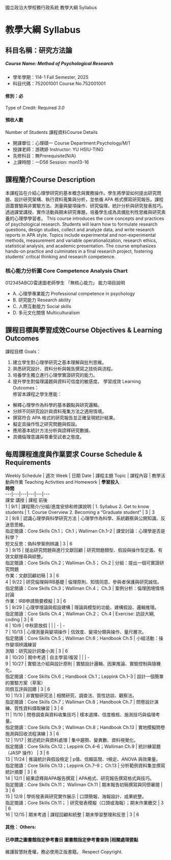 國立政治大學校務行政系統 教學大綱 Syllabus
# 教學大綱 Syllabus
##  科目名稱：研究方法論 
#####  Course Name: Method of Psychological Research
  * 學年學期：114-1 Fall Semester, 2025 
  * 科目代碼：752001001 Course No.752001001
#### 修別：必
Type of Credit: Required 
_3.0_
#### 預收人數
Number of Students
課程資料Course Details
  * 開課單位：心理碩一 Course Department:Psychology/M/1 
  * 授課老師：游琇婷 Instructor: YU HSIU-TING 
  * 先修科目：無Prerequisite(N/A)
  * 上課時間：一D56 Session: mon13-16
##  課程簡介Course Description
本課程旨在介紹心理學研究的基本概念與實務操作。學生將學習如何提出研究問題、設計研究架構、執行資料蒐集與分析，並依循 APA 格式撰寫研究報告。課程涵蓋實驗與非實驗方法、測量與變項操作、研究倫理、統計分析與研究發表技巧。透過課堂講授、實作活動與期末研究專題，培養學生成為具備批判性思維與研究素養的心理學學習者。
This course introduces the core concepts and practices of psychological research. Students will learn how to formulate research questions, design studies, collect and analyze data, and write research reports in APA style. Topics include experimental and non-experimental methods, measurement and variable operationalization, research ethics, statistical analysis, and academic presentation. The course emphasizes hands-on practice and culminates in a final research project, fostering students’ critical thinking and research competence.
###  核心能力分析圖 Core Competence Analysis Chart
012345ABCD雷達圖老師學生
「無核心能力」 
能力項目說明
  * A. 心理學專業能力 Professional competence in psychology
  * B. 研究能力 Research ability
  * C. 人際互動能力 Social skills
  * D. 多元文化關懷 Multiculturalism
##  課程目標與學習成效Course Objectives & Learning Outcomes 
課程目標 Goals：
  1. 建立學生對心理學研究之基本理解與批判思維。
  2. 熟悉研究設計、資料分析與報告撰寫之技術與流程。
  3. 培養學生獨立進行心理學實證研究的能力。
  4. 提升學生對倫理議題與資料可信度的敏感度。
學習成效 Learning Outcomes：  
修習本課程之學生應能：
  * 解釋心理學作為科學的基本觀點與研究邏輯。
  * 分辨不同研究設計與資料蒐集方法之適用情境。
  * 撰寫符合 APA 格式的研究報告並正確呈現統計結果。
  * 擬定具操作性之研究問題與假設。
  * 應用基本統計方法分析與詮釋研究數據。
  * 具備倫理意識與尊重受試者之態度。
##  每周課程進度與作業要求 Course Schedule & Requirements
Weekly Schedule |  週次 Week |  日期 Date |  課程主題 Topic |  課程內容 |  教學活動與作業 Teaching Activities and Homework |  **學習投入  
時間**  
---|---|---|---|---|---  
課堂 講授 |  課程 前後  
1 |  9/1 |  課程簡介/分組/進度安排和修課說明 |  1. Syllabus 2. Get to know students |  1. Course Overview  2. Becoming a “Graduate student” |  3 |  3  
2 |  9/8 |  認識心理學與科學研究方法 |  心理學作為科學、系統觀察與公開知識、反迷思思維。  
指定閱讀：Core Skills Ch.1； Ch.1；Walliman Ch.1–2 |  課堂討論：心理學是否是科學？  
短文反思：偽科學案例辨識 |  3 |  6  
3 |  9/15 |  提出研究問題與進行文獻回顧 |  研究問題類型、假設與操作型定義、有效文獻搜尋與綜整。  
指定閱讀：Core Skills Ch.2；Walliman Ch.5； Ch.2 |  分組：提出一個可實證研究問題  
作業：文獻回顧初稿 |  3 |  6  
4 |  9/22 |  研究倫理與IRB基礎 |  倫理原則、知情同意、參與者保護與研究誠信。  
指定閱讀：Core Skills Ch.3；Walliman Ch.4； Ch.3 |  案例分析：倫理困境情境討論  
作業：IRB申請簡要模擬 |  3 |  6  
5 |  9/29 |  心理學理論與假設建構 |  理論與模型的功能、建構假設、邏輯推理。  
指定閱讀：Core Skills Ch.4；Walliman Ch.2； Ch.4 |  Exercise: 訪談大綱, coding |  3 |  6  
6 |  10/6 |  中秋節放假 |  |  |  - |  -  
7 |  10/13 |  心理測量與變項操作 |  信效度、變項分類與操作、量尺層次。  
指定閱讀：Core Skills Ch.5；Walliman Ch.6；Handbook Ch.5 |  小組活動：操作變項辨識練習  
測驗：研究設計詞彙小測 |  3 |  6  
8 |  10/20 |  期中考週 |  自主學習/複習 |  |  |  -  
9 |  10/27 |  實驗法介紹與設計原則 |  實驗設計邏輯、因果推論、實驗控制與隨機化。  
指定閱讀：Core Skills Ch.6；Handbook Ch.1；Leppink Ch.1–3 |  設計一個簡單的實驗方案（草案）  
同儕互評與回饋 |  3 |  6  
10 |  11/3 |  非實驗研究法 |  相關研究、調查法、質性訪談、觀察法。  
指定閱讀：Core Skills Ch.7；Walliman Ch.8；Handbook Ch.7 |  問卷設計演練、質性資料擷取練習 |  3 |  6  
11 |  11/10 |  問卷調查與資料收集技巧 |  樣本選擇、信度檢核、施測技巧與倫理考量。  
指定閱讀：Core Skills Ch.9；Walliman Ch.8；Handbook Ch.13 |  實地模擬問卷施測與回收流程演練 |  3 |  6  
12 |  11/17 |  敘述統計與資料處理 |  集中趨勢、變異數、資料視覺化。  
指定閱讀：Core Skills Ch.12；Leppink Ch.4–6；Walliman Ch.9 |  統計練習題（JASP 操作） |  3 |  6  
13 |  11/24 |  推論統計與假設檢定 |  p值、信賴區間、t檢定、ANOVA 與效果量。  
指定閱讀：Core Skills Ch.13；Leppink Ch.7–9； Ch.13 |  分析範例資料集並撰寫統計摘要 |  3 |  6  
14 |  12/1 |  結果詮釋與APA報告撰寫 |  APA格式、研究報告撰寫格式與技巧。  
指定閱讀：Core Skills Ch.11； Walliman Ch.11 |  期末報告初稿撰寫與同儕審閱 |  3 |  6  
15 |  12/8 |  學術發表與研究實作展示 |  口頭簡報、海報設計、成果統整。  
指定閱讀：Core Skills Ch.11； |  研究發表模擬（口頭或海報）；期末作業繳交 |  3 |  6  
16 |  12/15 |  期末考週 |  課程回顧和統整 |  期末學習整理和反思 |  3 |  6  
####  其他： Others:
####  已申請之圖書館指定參考書目  圖書館指定參考書查詢 |相關處理要點
維護智慧財產權，務必使用正版書籍。 Respect Copyright.